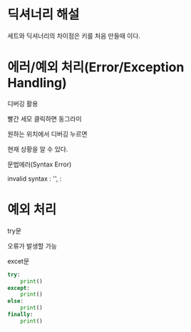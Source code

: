 # 딕셔너리 해설

세트와 딕셔너리의 차이점은 키를 처음 만들때 이다. 



# 에러/예외 처리(Error/Exception Handling)

디버깅 활용

빨간 세모 클릭하면 동그라미

원하는 위치에서 디버깅 누르면

현재 상황을 알 수 있다. 



문법에러(Syntax Error)

invalid syntax  :  '', :



# 예외 처리

try문

오류가 발생할 가능

excet문

```python
try:
    print()
except:
    print()
else:
    print()
finally:
    print()
```

